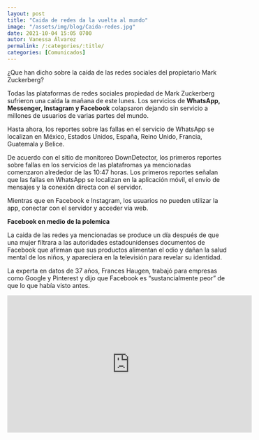 ```yaml
---
layout: post
title: "Caida de redes da la vuelta al mundo"
image: "/assets/img/blog/Caida-redes.jpg"
date: 2021-10-04 15:05 0700
autor: Vanessa Álvarez
permalink: /:categories/:title/
categories: [Comunicados]
---
```


¿Que han dicho sobre la caída de las redes sociales del propietario Mark Zuckerberg?


Todas las plataformas de redes sociales propiedad de Mark Zuckerberg sufrieron una caída la mañana de este lunes. Los servicios de **WhatsApp, Messenger, Instagram y Facebook** colapsaron dejando sin servicio a millones de usuarios de varias partes del mundo.

Hasta ahora, los reportes sobre las fallas en el servicio de WhatsApp se localizan en México, Estados Unidos, España, Reino Unido, Francia, Guatemala y Belice.

De acuerdo con el sitio de monitoreo DownDetector, los primeros reportes sobre fallas en los servicios de las platafromas ya mencionadas comenzaron alrededor de las 10:47 horas.
Los primeros reportes señalan que las fallas en WhatsApp se localizan en la aplicación móvil, el envío de mensajes y la conexión directa con el servidor.

Mientras que en Facebook e Instagram, los usuarios no pueden utilizar la app, conectar con el servidor y acceder vía web.

**Facebook en medio de la polemica**

La caida de las redes ya mencionadas se produce un día después de que una mujer filtrara a las autoridades estadounidenses documentos de Facebook que afirman que sus productos alimentan el odio y dañan la salud mental de los niños, y apareciera en la televisión para revelar su identidad.

La experta en datos de 37 años, Frances Haugen, trabajó para empresas como Google y Pinterest y dijo que Facebook es “sustancialmente peor” de que lo que había visto antes.

<div class="embed-responsive embed-responsive-16by9">

<iframe width="560" height="315" src="https://www.youtube.com/embed/DncVXzBjxD0" title="YouTube video player" frameborder="0" allow="accelerometer; autoplay; clipboard-write; encrypted-media; gyroscope; picture-in-picture" allowfullscreen></iframe>



